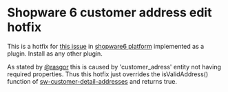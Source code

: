 # Shopware 6 customer address edit hotfix

This is a hotfix for [this issue](https://github.com/shopware/platform/issues/721) in [shopware6 platform](https://github.com/shopware/platform) implemented as a plugin. Install as any other plugin.

As stated by [@rasgor](https://github.com/rasgor) this is caused by 'customer_adress' entity not having required properties. Thus this hotfix just overrides the isValidAddress() function of [sw-customer-detail-addresses](https://github.com/shopware/platform/blob/master/src/Administration/Resources/app/administration/src/module/sw-customer/view/sw-customer-detail-addresses/index.js) and returns true.
